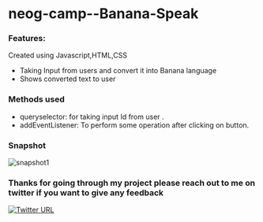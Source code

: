 # neog-camp--Banana-Speak

### Features:
Created using Javascript,HTML,CSS

-   Taking Input from users and convert it into Banana language
-   Shows converted text to user

### Methods used

-   queryselector: for taking input Id from user .
-   addEventListener: To perform some operation after clicking on button.

### Snapshot

![snapshot1](https://user-images.githubusercontent.com/44290901/134701489-87a2d63f-4e04-4588-92c9-939d28e60903.PNG)

### Thanks for going through my project please reach out to me on twitter if you want to give any feedback

[![Twitter URL](https://img.shields.io/badge/Twitter-1DA1F2?style=for-the-badge&logo=twitter&logoColor=white)](https://twitter.com/PoojaKelkar5)
